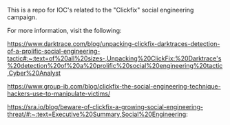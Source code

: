 This is a repo for IOC's related to the "Clickfix" social engineering campaign. 

For more information, visit the following:

https://www.darktrace.com/blog/unpacking-clickfix-darktraces-detection-of-a-prolific-social-engineering-tactic#:~:text=of%20all%20sizes-,Unpacking%20ClickFix:%20Darktrace's%20detection%20of%20a%20prolific%20social%20engineering%20tactic,Cyber%20Analyst

https://www.group-ib.com/blog/clickfix-the-social-engineering-technique-hackers-use-to-manipulate-victims/

https://sra.io/blog/beware-of-clickfix-a-growing-social-engineering-threat/#:~:text=Executive%20Summary,Social%20Engineering:
